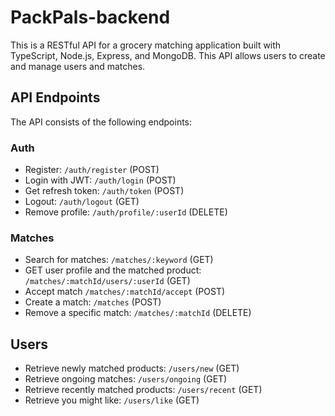 # PackPals-backend

This is a RESTful API for a grocery matching application built with TypeScript, Node.js, Express, and MongoDB. This API allows users to create and manage users and matches.

## API Endpoints

The API consists of the following endpoints:

### Auth
- Register: `/auth/register` (POST)
- Login with JWT: `/auth/login` (POST)
- Get refresh token: `/auth/token` (POST)
- Logout: `/auth/logout` (GET)
- Remove profile: `/auth/profile/:userId` (DELETE)

### Matches
- Search for matches: `/matches/:keyword` (GET)
- GET user profile and the matched product: `/matches/:matchId/users/:userId` (GET)
- Accept match `/matches/:matchId/accept` (POST)
- Create a match: `/matches` (POST)
- Remove a specific match: `/matches/:matchId` (DELETE)

## Users
- Retrieve newly matched products: `/users/new` (GET)
- Retrieve ongoing matches: `/users/ongoing` (GET)
- Retrieve recently matched products: `/users/recent` (GET)
- Retrieve you might like: `/users/like` (GET)

